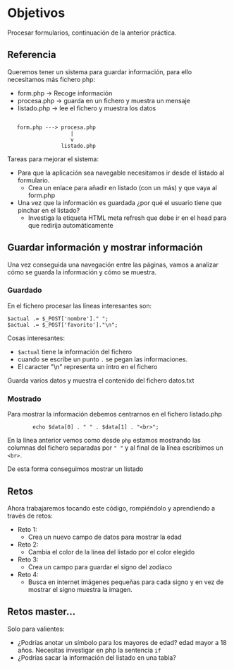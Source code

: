 # Objetivos

Procesar formularios, continuación de la anterior práctica.

## Referencia

Queremos tener un sistema para guardar información, para ello necesitamos más fichero php:

- form.php -> Recoge información
- procesa.php -> guarda en un fichero y muestra un mensaje
- listado.php -> lee el fichero y muestra los datos

```

   form.php ---> procesa.php
                    |
                    v
                 listado.php

```

Tareas para mejorar el sistema:

- Para que la aplicación sea navegable necesitamos ir desde el listado al formulario.
  - Crea un enlace para añadir en listado (con un más) y que vaya al form.php
- Una vez que la información es guardada ¿por qué el usuario tiene que pinchar en el listado?
  - Investiga la etiqueta HTML meta refresh que debe ir en el head para que redirija automáticamente

## Guardar información y mostrar información

Una vez conseguida una navegación entre las páginas, vamos a analizar cómo se guarda la información y cómo se muestra.

### Guardado

En el fichero procesar las líneas interesantes son:
```
$actual .= $_POST['nombre']." ";
$actual .= $_POST['favorito']."\n";
```

Cosas interesantes:
- ```$actual``` tiene la información del fichero
- cuando se escribe un punto ```.``` se pegan las informaciones.
- El caracter "\n" representa un intro en el fichero

Guarda varios datos y muestra el contenido del fichero datos.txt

### Mostrado

Para mostrar la información debemos centrarnos en el fichero listado.php

```
        echo $data[0] . " " . $data[1] . "<br>";
```

En la línea anterior vemos como desde ```php``` estamos mostrando las columnas del fichero separadas por ```" "``` y al final de la línea escribimos un ```<br>```.

De esta forma conseguimos mostrar un listado


## Retos

Ahora trabajaremos tocando este código, rompiéndolo y aprendiendo a través de retos:

- Reto 1:
  - Crea un nuevo campo de datos para mostrar la edad
- Reto 2:
  - Cambia el color de la línea del listado por el color elegido
- Reto 3:
  - Crea un campo para guardar el signo del zodiaco
- Reto 4:
  - Busca en internet imágenes pequeñas para cada signo y en vez de mostrar el signo muestra la imagen.


## Retos master...

Solo para valientes:
- ¿Podrías anotar un símbolo para los mayores de edad? edad mayor a 18 años. Necesitas investigar en php la sentencia ```if```
- ¿Podrías sacar la información del listado en una tabla?

